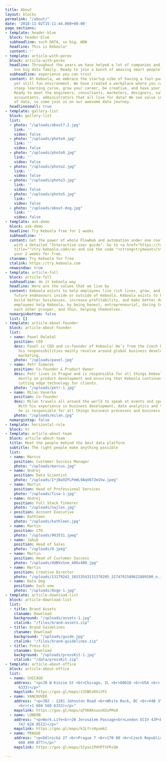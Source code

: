 ```yaml
---
title: About
layout: blocks
permalink: "/about/"
date: '2018-11-02T15:11:44.000+00:00'
page_sections:
- template: header-blue
  block: header-blue
  subheadline: such DATA, so big, WOW
  headline: This is Keboola!
  content: ''
- template: article-with-perex
  block: article-with-perex
  headline: Throughout the years we have helped a lot of companies and have become
    one big data family. Ready to join a bunch of amazing smart people?
  subheadline: experience you can trust
  content: At Keboola, we embrace the startup vibe of having a fast-paced, challenging,
    yet still fun environment. We have created a workplace where you can expect a
    steep learning curve, grow your career, be creative, and have your voice heard.
    Ready to meet the engineers, consultants, marketers, designers, sales extraordinaires,
    accountants, administrators that all live for data? We see value in all forms
    of data, so come join us on our awesome data journey.
  headlinesmall: true
- template: gallery-list
  block: gallery-list
  list:
  - photo: "/uploads/about7-2.jpg"
    link: ''
    video: false
  - photo: "/uploads/photo4.jpg"
    link: ''
    video: false
  - photo: "/uploads/photo0.jpg"
    link: ''
    video: false
  - photo: "/uploads/photo2.jpg"
    link: ''
    video: false
  - photo: "/uploads/photo3.jpg"
    link: ''
    video: false
  - photo: "/uploads/photo5.jpg"
    link: ''
    video: false
  - photo: "/uploads/about-dog.jpg"
    link: ''
    video: false
- template: ask-demo
  block: ask-demo
  headline: Try Keboola free for 2 weeks
  subheadline: ''
  content: Get the power of whole FlowHub and automation under one roof. Comes together
    with a detailed "Interactive user guide". Go to <a href="https://try.keboola.com"
    title="">try.keboola.com</a> and use the code "<strong>trymeout</strong>" to start
    your 2 weeks for free.
  ctaname: Try Keboola for free
  ctalink: https://try.keboola.com
  newwindow: true
- template: article-full
  block: article-full
  subheadline: do it keboola way
  headline: Here are the values that we live by
  content: Keboola exists to help employees live rich lives, grow, and prosper in
    future endeavours inside or outside of Keboola. Keboola exists to help our customers
    build better businesses, increase profitability, and make better decisions. Keboola
    employees help Keboola, by being honest, entrepreneurial, daring to learn, helping
    each other prosper, and thus, helping themselves.
  nomarginbottom: false
  list: []
- template: article-about-founder
  block: article-about-founder
  list:
  - name: Pavel Doležal
    position: CEO
    desc: Pavel is CEO and co-founder of Keboola! He’s from the Czech Republic and
      his responsibilities mainly revolve around global business development and global
      marketing.
    photo: "/uploads/pavel.jpg"
  - name: Petr Šimeček
    position: Co-founder & Product Owner
    desc: Petr lives in Prague and is responsible for all things Keboola. He works
      mostly on product development and ensuring that Keboola continues to provide
      cutting edge technology for clients.
    photo: "/uploads/petr-1.jpg"
  - name: Milan Veverka
    position: Co-founder
    desc: Milan travels all around the world to speak at events and speak to clients.
      With his experience in business development, data analytics and technology,
      he is responsible for all things business processes and business development.
    photo: "/uploads/milan.jpg"
  nomargintop: false
- template: horizontal-rule
  block: hr
- template: article-about-team
  block: article-about-team
  title: Meet the people behind the best data platform
  subtitle: The right people make anything possible
  list:
  - name: Marcus
    position: Customer Success Manager
    photo: "/uploads/marcus.jpg"
  - name: Ondrej
    position: Data Scientist
    photo: "/uploads/1*jBa92FLPeWL9AqV672m1Vw.jpeg"
  - name: Martin
    position: Head of Professional Services
    photo: "/uploads/fisa-1.jpg"
  - name: Ondrej
    position: Full Stack Tinkerer
    photo: "/uploads/najlos.jpg"
  - position: Account Executive
    name: Kathleen
    photo: "/uploads/kathleen.jpg"
  - name: Martin
    position: CTO
    photo: "/uploads/903531.jpeg"
  - name: Jakub
    position: Head of Sales
    photo: "/uploads/0.jpeg"
  - name: Martin
    position: Head of Customer Success
    photo: "/uploads/ddBVxSxm_400x400.jpg"
  - name: Martin
    position: Creative Director
    photo: "/uploads/13179242_10153543131370205_3174791589622889100_n.jpg"
  - name: Data Dog
    position: Such wow
    photo: "/uploads/doge-1.jpg"
- template: article-download-list
  block: article-download-list
  list:
  - title: Brand Assets
    ctaname: Download
    background: "/uploads/assets-1.jpg"
    ctalink: "/files/brand-assets.zip"
  - title: Brand Guidelines
    ctaname: Download
    background: "/uploads/guide.jpg"
    ctalink: "/files/brand-guidelines.zip"
  - title: Press Kit
    ctaname: Download
    background: "/uploads/pressKit-1.jpg"
    ctalink: "/data/pressKit.zip"
- template: article-about-office
  block: article-about-office
  list:
  - name: CHICAGO
    address: "<p>20 W Kinzie St <br>Chicago, IL <br>60610 <br>USA <br>(+1 604 560
      6333)</p>"
    mapslink: https://goo.gl/maps/z25BExRXitP2
  - name: VANCOUVER
    address: "<p>302 - 1281 Johnston Road <br>White Rock, BC <br>V4B 3Y9 <br>Canada
      <br>(+1 604 560 6333)</p>"
    mapslink: https://goo.gl/maps/qfVKAKxuovH2uPMx8
  - name: LONDON
    address: "<p>Work.Life<br>20 Jerusalem Passage<br>London EC1V 4JP<br>United Kingdom<br>(+44
      747 626 8512)</p>"
    mapslink: https://goo.gl/maps/k2LfrsHyum62
  - name: PRAGUE
    address: "<p>Dělnická 27 <br>Prague 7 <br>170 00 <br>Czech Republic <br>(+420
      608 499 077)</p>"
    mapslink: https://goo.gl/maps/52yux1PHVPfSFRiQA

---
```

